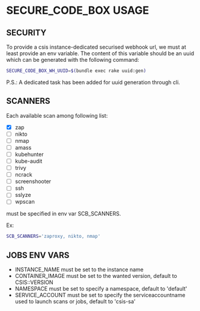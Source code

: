 # SECURE_CODE_BOX USAGE

## SECURITY

To provide a csis instance-dedicated securised webhook url, we must at least provide an env variable.
The content of this variable should be an uuid which can be generated with the following command:

```bash
SECURE_CODE_BOX_WH_UUID=$(bundle exec rake uuid:gen)
```

P.S.: A dedicated task has been added for uuid generation through cli.

## SCANNERS

Each available scan among following list:

- [x] zap
- [ ] nikto
- [ ] nmap
- [ ] amass
- [ ] kubehunter
- [ ] kube-audit
- [ ] trivy
- [ ] ncrack
- [ ] screenshooter
- [ ] ssh
- [ ] sslyze
- [ ] wpscan

must be specified in env var SCB_SCANNERS.

Ex:

```bash
SCB_SCANNERS='zaproxy, nikto, nmap'
```

## JOBS ENV VARS

- INSTANCE_NAME must be set to the instance name
- CONTAINER_IMAGE must be set to the wanted version, default to CSIS::VERSION
- NAMESPACE must be set to specify a namespace, default to 'default'
- SERVICE_ACCOUNT must be set to specify the serviceaccountname used to launch scans or jobs, default to 'csis-sa'
